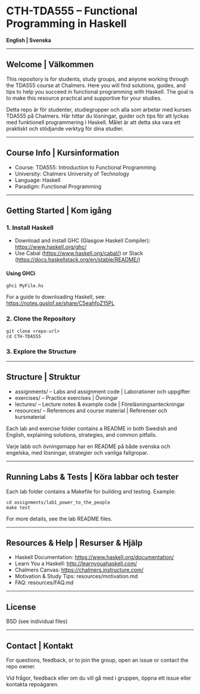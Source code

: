 # CTH-TDA555 – Functional Programming in Haskell

**English | Svenska**

---

## Welcome | Välkommen

This repository is for students, study groups, and anyone working through the TDA555 course at Chalmers. Here you will find solutions, guides, and tips to help you succeed in functional programming with Haskell. The goal is to make this resource practical and supportive for your studies.

Detta repo är för studenter, studiegrupper och alla som arbetar med kursen TDA555 på Chalmers. Här hittar du lösningar, guider och tips för att lyckas med funktionell programmering i Haskell. Målet är att detta ska vara ett praktiskt och stödjande verktyg för dina studier.

---

## Course Info | Kursinformation

- Course: TDA555: Introduction to Functional Programming
- University: Chalmers University of Technology
- Language: Haskell
- Paradigm: Functional Programming

---

## Getting Started | Kom igång

### 1. Install Haskell

- Download and install GHC (Glasgow Haskell Compiler): https://www.haskell.org/ghc/
- Use Cabal (https://www.haskell.org/cabal/) or Stack (https://docs.haskellstack.org/en/stable/README/)

#### Using GHCi

    ghci MyFile.hs

For a guide to downloading Haskell, see: https://notes.guslof.se/share/C5eahfoZ15PL

### 2. Clone the Repository

    git clone <repo-url>
    cd CTH-TDA555

### 3. Explore the Structure

---

## Structure | Struktur

- assignments/ – Labs and assignment code | Laborationer och uppgifter
- exercises/ – Practice exercises | Övningar
- lectures/ – Lecture notes & example code | Föreläsningsanteckningar
- resources/ – References and course material | Referenser och kursmaterial

Each lab and exercise folder contains a README in both Swedish and English, explaining solutions, strategies, and common pitfalls.

Varje labb och övningsmapp har en README på både svenska och engelska, med lösningar, strategier och vanliga fallgropar.

---

## Running Labs & Tests | Köra labbar och tester

Each lab folder contains a Makefile for building and testing. Example:

    cd assignments/lab1_power_to_the_people
    make test

For more details, see the lab README files.

---

## Resources & Help | Resurser & Hjälp

- Haskell Documentation: https://www.haskell.org/documentation/
- Learn You a Haskell: http://learnyouahaskell.com/
- Chalmers Canvas: https://chalmers.instructure.com/
- Motivation & Study Tips: resources/motivation.md
- FAQ: resources/FAQ.md

---

## License

BSD (see individual files)

---

## Contact | Kontakt

For questions, feedback, or to join the group, open an issue or contact the repo owner.

Vid frågor, feedback eller om du vill gå med i gruppen, öppna ett issue eller kontakta repoägaren.